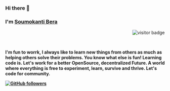 ### Hi there 👋
### I'm [Soumokanti Bera](https://www.github.com/Soumokanti123) 
<p align="right"><img src="https://visitor-badge.laobi.icu/badge?page_id=Soumokanti123" alt="visitor badge"/></p>
 <br><strong> 
 
I'm fun to worrk, I always like to learn new things from others as much as helping others solve their problems. You know what else is fun! Learning code is. Let's work for a better OpenSource, decentralized Future. A world where everything is free to experiment, learn, survive and thrive. Let's code for community. <strong></br>
 
 [![GitHub followers](https://img.shields.io/github/followers/Soumokanti123?style=social)](https://www.github.com/Soumokanti123)

